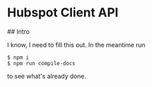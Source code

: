 # Hubspot Client API

## Intro

I know, I need to fill this out. In the meantime run
```
$ npm i
$ npm run compile-docs
```
to see what's already done.
